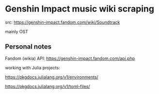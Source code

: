 # Genshin Impact music wiki scraping

src: https://genshin-impact.fandom.com/wiki/Soundtrack

mainly OST

## Personal notes

Fandom (wikia) API: https://genshin-impact.fandom.com/api.php

working with Julia projects:

https://pkgdocs.julialang.org/v1/environments/

https://pkgdocs.julialang.org/v1/toml-files/
